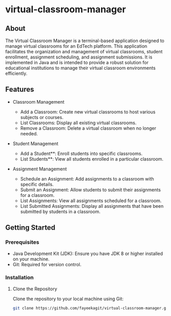 # virtual-classroom-manager

## About

The Virtual Classroom Manager is a terminal-based application designed to manage virtual classrooms for an EdTech platform. This application facilitates the organization and management of virtual classrooms, student enrollment, assignment scheduling, and assignment submissions. It is implemented in Java and is intended to provide a robust solution for educational institutions to manage their virtual classroom environments efficiently.

## Features

- Classroom Management
  - Add a Classroom: Create new virtual classrooms to host various subjects or courses.
  - List Classrooms: Display all existing virtual classrooms.
  - Remove a Classroom: Delete a virtual classroom when no longer needed.

- Student Management
  - Add a Student**: Enroll students into specific classrooms.
  - List Students**: View all students enrolled in a particular classroom.

- Assignment Management
  - Schedule an Assignment: Add assignments to a classroom with specific details.
  - Submit an Assignment: Allow students to submit their assignments for a classroom.
  - List Assignments: View all assignments scheduled for a classroom.
  - List Submitted Assignments: Display all assignments that have been submitted by students in a classroom.

## Getting Started

### Prerequisites

- Java Development Kit (JDK): Ensure you have JDK 8 or higher installed on your machine.
- Git: Required for version control.

### Installation

1. Clone the Repository

   Clone the repository to your local machine using Git:

   ```sh
   git clone https://github.com/fayeekagit/virtual-classroom-manager.git


